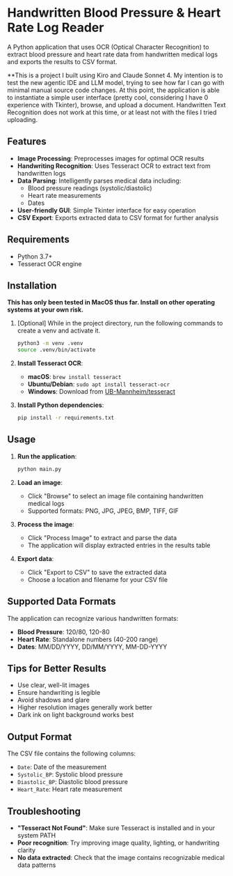 # Handwritten Blood Pressure & Heart Rate Log Reader

A Python application that uses OCR (Optical Character Recognition) to extract blood pressure and heart rate data from handwritten medical logs and exports the results to CSV format.

**This is a project I built using Kiro and Claude Sonnet 4. My intention is to test the new agentic IDE and LLM model, trying to see how far I can go with minimal manual source code changes. At this point, the application is able to instantiate a simple user interface (pretty cool, considering I have 0 experience with Tkinter), browse, and upload a document. Handwritten Text Recognition does not work at this time, or at least not with the files I tried uploading.

## Features

- **Image Processing**: Preprocesses images for optimal OCR results
- **Handwriting Recognition**: Uses Tesseract OCR to extract text from handwritten logs
- **Data Parsing**: Intelligently parses medical data including:
  - Blood pressure readings (systolic/diastolic)
  - Heart rate measurements
  - Dates
- **User-friendly GUI**: Simple Tkinter interface for easy operation
- **CSV Export**: Exports extracted data to CSV format for further analysis

## Requirements

- Python 3.7+
- Tesseract OCR engine

## Installation

**This has only been tested in MacOS thus far. Install on other operating systems at your own risk.**

1. [Optional] While in the project directory, run the following commands to create a venv and activate it.
   ```bash
   python3 -m venv .venv
   source .venv/bin/activate
   ```


2. **Install Tesseract OCR**:
   - **macOS**: `brew install tesseract`
   - **Ubuntu/Debian**: `sudo apt install tesseract-ocr`
   - **Windows**: Download from [UB-Mannheim/tesseract](https://github.com/UB-Mannheim/tesseract/wiki)

3. **Install Python dependencies**:
   ```bash
   pip install -r requirements.txt
   ```

## Usage

1. **Run the application**:
   ```bash
   python main.py
   ```

2. **Load an image**:
   - Click "Browse" to select an image file containing handwritten medical logs
   - Supported formats: PNG, JPG, JPEG, BMP, TIFF, GIF

3. **Process the image**:
   - Click "Process Image" to extract and parse the data
   - The application will display extracted entries in the results table

4. **Export data**:
   - Click "Export to CSV" to save the extracted data
   - Choose a location and filename for your CSV file

## Supported Data Formats

The application can recognize various handwritten formats:

- **Blood Pressure**: 120/80, 120-80
- **Heart Rate**: Standalone numbers (40-200 range)
- **Dates**: MM/DD/YYYY, DD/MM/YYYY, MM-DD-YYYY

## Tips for Better Results

- Use clear, well-lit images
- Ensure handwriting is legible
- Avoid shadows and glare
- Higher resolution images generally work better
- Dark ink on light background works best

## Output Format

The CSV file contains the following columns:
- `Date`: Date of the measurement
- `Systolic_BP`: Systolic blood pressure
- `Diastolic_BP`: Diastolic blood pressure  
- `Heart_Rate`: Heart rate measurement

## Troubleshooting

- **"Tesseract Not Found"**: Make sure Tesseract is installed and in your system PATH
- **Poor recognition**: Try improving image quality, lighting, or handwriting clarity
- **No data extracted**: Check that the image contains recognizable medical data patterns